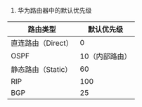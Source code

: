 1. 华为路由器中的默认优先级

|**路由类型**|**默认优先级**|
|---|---|
|直连路由（Direct）|0|
|OSPF|10（内部路由）|
|静态路由（Static）|60|
|RIP|100|
|BGP|25

